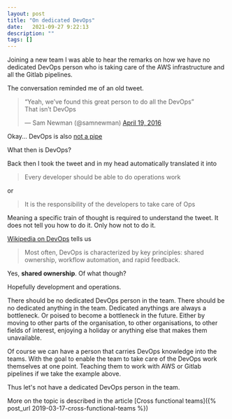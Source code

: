 ```yaml
---
layout: post
title: "On dedicated DevOps"
date:   2021-09-27 9:22:13
description: ""
tags: []
---
```


Joining a new team I was able to hear the remarks on how we have no dedicated DevOps person who is taking care of the AWS infrastructure and all the Gitlab pipelines.

The conversation reminded me of an old tweet.

<blockquote class="twitter-tweet"><p lang="en" dir="ltr">“Yeah, we’ve found this great person to do all the DevOps”<br>That isn’t DevOps</p>&mdash; Sam Newman (@samnewman) <a href="https://twitter.com/samnewman/status/722554106166968320?ref_src=twsrc%5Etfw">April 19, 2016</a></blockquote> <script async src="https://platform.twitter.com/widgets.js" charset="utf-8"></script>

Okay... DevOps is also [not a pipe](https://en.wikipedia.org/wiki/The_Treachery_of_Images)

What then is DevOps?

Back then I took the tweet and in my head automatically translated it into

> Every developer should be able to do operations work

or

> It is the responsibility of the developers to take care of Ops

Meaning a specific train of thought is required to understand the tweet. It does not tell you how to do it. Only how not to do it.

[Wikipedia on DevOps](https://en.wikipedia.org/wiki/DevOps) tells us

> Most often, DevOps is characterized by key principles: shared ownership, workflow automation, and rapid feedback.

Yes, __shared ownership__. Of what though?

Hopefully development and operations.

There should be no dedicated DevOps person in the team. There should be no dedicated anything in the team. Dedicated anythings are always a bottleneck. Or poised to become a bottleneck in the future. Either by moving to other parts of the organisation, to other organisations, to other fields of interest, enjoying a holiday or anything else that makes them unavailable.

Of course we can have a person that carries DevOps knowledge into the teams. With the goal to enable the team to take care of the DevOps work themselves at one point. Teaching them to work with AWS or Gitlab pipelines if we take the example above.

Thus let's not have a dedicated DevOps person in the team.

More on the topic is described in the article [Cross functional teams]({% post_url 2019-03-17-cross-functional-teams %})

